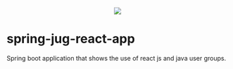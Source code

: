 # <p align="center"><a href="#" target="_blank"><img src="https://miro.medium.com/max/1228/1*lIyuhZh8GWXezo_ODS8Gow.png"></a></p>

# spring-jug-react-app
Spring boot application that shows the use of react js and java user groups.
